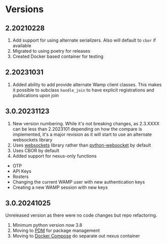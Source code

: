# Versions

## 2.20210228

1. Add support for using alternate serializers. Also will default to `cbor` if available
2. Migrated to using poetry for releases
3. Created Docker based container for testing

## 2.20231031

1. Added ability to add provide alternate Wamp client classes. This makes it possible to
   subclass `handle_join` to have explicit registrations and publications upon join

## 3.0.20231123

1. New version numbering. While it's not breaking changes, as 2.3.XXXX can be less than
   2.2023101 depending on how the compare is implemented, it's a major revision as it will
   start to use an alternate websockets library
2. Uses [websockets](https://github.com/python-websockets/websockets) library rather than
   [python-websocket](https://github.com/websocket-client/websocket-client) by default
3. Uses CBOR by default
4. Added support for nexus-only functions
  - OTP
  - API Keys
  - Rosters
  - Changing the current WAMP user with new authentication keys
  - Creating a new WAMP session with new keys

## 3.0.20241025

Unreleased version as there were no code changes but repo refactoring.

1. Minimum python version now 3.8
2. Moving to [PDM](https://pdm-project.org/en/latest/) for package management
3. Moving to [Docker Compose](https://docs.docker.com/compose/) do separate out nexus container


